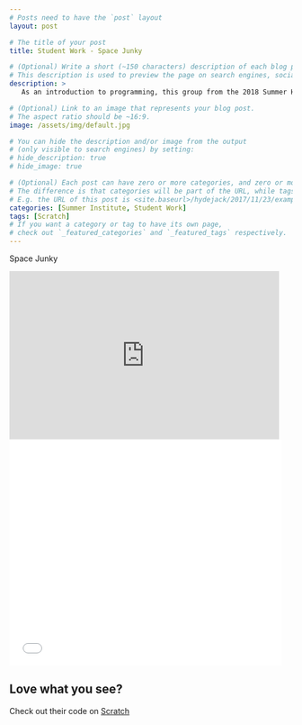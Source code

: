 ```yaml
---
# Posts need to have the `post` layout
layout: post

# The title of your post
title: Student Work - Space Junky

# (Optional) Write a short (~150 characters) description of each blog post.
# This description is used to preview the page on search engines, social media, etc.
description: >
   As an introduction to programming, this group from the 2018 Summer Honors Institute @ LIU developed a video game to raise awareness to the growing space pollution problem. 

# (Optional) Link to an image that represents your blog post.
# The aspect ratio should be ~16:9.
image: /assets/img/default.jpg

# You can hide the description and/or image from the output
# (only visible to search engines) by setting:
# hide_description: true
# hide_image: true

# (Optional) Each post can have zero or more categories, and zero or more tags.
# The difference is that categories will be part of the URL, while tags will not.
# E.g. the URL of this post is <site.baseurl>/hydejack/2017/11/23/example-content/
categories: [Summer Institute, Student Work]
tags: [Scratch]
# If you want a category or tag to have its own page,
# check out `_featured_categories` and `_featured_tags` respectively.
---
```

Space Junky

<iframe src="https://docs.google.com/presentation/d/e/2PACX-1vR2R7fm5zHPUwdzTP8LfKRL8Xml7ma1CVr3tpGtWcDkWN9GNvE1ShZCYXOoHjX0jKxObT06apB8TvvB/embed?start=false&loop=false&delayms=3000" frameborder="0" width="480" height="299" allowfullscreen="true" mozallowfullscreen="true" webkitallowfullscreen="true"></iframe>

<iframe allowtransparency="true" width="485" height="402" src="//scratch.mit.edu/projects/embed/236650765/?autostart=false" frameborder="0" allowfullscreen></iframe>

## Love what you see?

Check out their code on [Scratch](https://scratch.mit.edu/projects/236650765/)